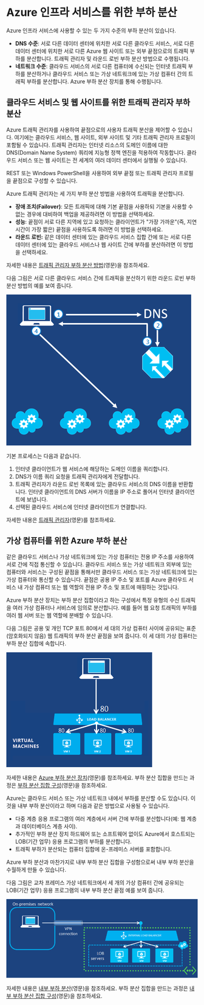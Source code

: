 <properties title="Azure 인프라 서비스를 위한 부하 분산" pageTitle="Azure 인프라 서비스를 위한 부하 분산" description="트래픽 관리자와 부하 분산 장치를 사용하여 부하 분산을 수행하는 기능을 설명합니다." metaKeywords="" services="virtual-machines" solutions="" documentationCenter="" authors="cherylmc" videoId="" scriptId="" manager="adinah" />

<tags ms.service="virtual-machines" ms.workload="infrastructure-services" ms.tgt_pltfrm="" ms.devlang="na" ms.topic="article" ms.date="09/17/2014" ms.author="cherylmc" />

# Azure 인프라 서비스를 위한 부하 분산

Azure 인프라 서비스에 사용할 수 있는 두 가지 수준의 부하 분산이 있습니다.

-   **DNS 수준**: 서로 다른 데이터 센터에 위치한 서로 다른 클라우드 서비스, 서로 다른 데이터 센터에 위치한 서로 다른 Azure 웹 사이트 또는 외부 끝점으로의 트래픽 부하를 분산합니다. 트래픽 관리자 및 라운드 로빈 부하 분산 방법으로 수행됩니다.
-   **네트워크 수준**: 클라우드 서비스의 서로 다른 컴퓨터에 수신되는 인터넷 트래픽 부하를 분산하거나 클라우드 서비스 또는 가상 네트워크에 있는 가상 컴퓨터 간의 트래픽 부하를 분산합니다. Azure 부하 분산 장치를 통해 수행됩니다.

## 클라우드 서비스 및 웹 사이트를 위한 트래픽 관리자 부하 분산

Azure 트래픽 관리자를 사용하여 끝점으로의 사용자 트래픽 분산을 제어할 수 있습니다. 여기에는 클라우드 서비스, 웹 사이트, 외부 사이트 및 기타 트래픽 관리자 프로필이 포함될 수 있습니다. 트래픽 관리자는 인터넷 리소스의 도메인 이름에 대한 DNS(Domain Name System) 쿼리에 지능형 정책 엔진을 적용하여 작동합니다. 클라우드 서비스 또는 웹 사이트는 전 세계의 여러 데이터 센터에서 실행될 수 있습니다.

REST 또는 Windows PowerShell을 사용하여 외부 끝점 또는 트래픽 관리자 프로필을 끝점으로 구성할 수 있습니다.

Azure 트래픽 관리자는 세 가지 부하 분산 방법을 사용하여 트래픽을 분산합니다.

-   **장애 조치(Failover)**: 모든 트래픽에 대해 기본 끝점을 사용하되 기본을 사용할 수 없는 경우에 대비하여 백업을 제공하려면 이 방법을 선택하세요.
-   **성능**: 끝점이 서로 다른 지역에 있고 요청하는 클라이언트가 "가장 가까운"(즉, 지연 시간이 가장 짧은) 끝점을 사용하도록 하려면 이 방법을 선택하세요.
-   **라운드 로빈:** 같은 데이터 센터에 있는 클라우드 서비스 집합 간에 또는 서로 다른 데이터 센터에 있는 클라우드 서비스나 웹 사이트 간에 부하를 분산하려면 이 방법을 선택하세요.

자세한 내용은 [트래픽 관리자 부하 분산 방법][트래픽 관리자 부하 분산 방법](영문)을 참조하세요.

다음 그림은 서로 다른 클라우드 서비스 간에 트래픽을 분산하기 위한 라운드 로빈 부하 분산 방법의 예를 보여 줍니다.

![부하 분산][부하 분산]

기본 프로세스는 다음과 같습니다.

1.  인터넷 클라이언트가 웹 서비스에 해당하는 도메인 이름을 쿼리합니다.
2.  DNS가 이름 쿼리 요청을 트래픽 관리자에게 전달합니다.
3.  트래픽 관리자가 라운드 로빈 목록에 있는 클라우드 서비스의 DNS 이름을 반환합니다. 인터넷 클라이언트의 DNS 서버가 이름을 IP 주소로 풀어서 인터넷 클라이언트에 보냅니다.
4.  선택된 클라우드 서비스에 인터넷 클라이언트가 연결합니다.

자세한 내용은 [트래픽 관리자][트래픽 관리자](영문)를 참조하세요.

## 가상 컴퓨터를 위한 Azure 부하 분산

같은 클라우드 서비스나 가상 네트워크에 있는 가상 컴퓨터는 전용 IP 주소를 사용하여 서로 간에 직접 통신할 수 있습니다. 클라우드 서비스 또는 가상 네트워크 외부에 있는 컴퓨터와 서비스는 구성된 끝점을 통해서만 클라우드 서비스 또는 가상 네트워크에 있는 가상 컴퓨터와 통신할 수 있습니다. 끝점은 공용 IP 주소 및 포트를 Azure 클라우드 서비스 내 가상 컴퓨터 또는 웹 역할의 전용 IP 주소 및 포트에 매핑하는 것입니다.

Azure 부하 분산 장치는 부하 분산 집합이라고 하는 구성에서 특정 유형의 수신 트래픽을 여러 가상 컴퓨터나 서비스에 임의로 분산합니다. 예를 들어 웹 요청 트래픽의 부하를 여러 웹 서버 또는 웹 역할에 분배할 수 있습니다.

다음 그림은 공용 및 개인 TCP 포트 80에서 세 대의 가상 컴퓨터 사이에 공유되는 표준(암호화되지 않음) 웹 트래픽의 부하 분산 끝점을 보여 줍니다. 이 세 대의 가상 컴퓨터는 부하 분산 집합에 속합니다.

![부하 분산][1]

자세한 내용은 [Azure 부하 분산 장치][Azure 부하 분산 장치](영문)를 참조하세요. 부하 분산 집합을 만드는 과정은 [부하 분산 집합 구성][부하 분산 집합 구성](영문)을 참조하세요.

Azure는 클라우드 서비스 또는 가상 네트워크 내에서 부하를 분산할 수도 있습니다. 이것을 내부 부하 분산이라고 하며 다음과 같은 방법으로 사용될 수 있습니다.

-   다중 계층 응용 프로그램의 여러 계층에서 서버 간에 부하를 분산합니다(예: 웹 계층과 데이터베이스 계층 사이).
-   추가적인 부하 분산 장치 하드웨어 또는 소프트웨어 없이도 Azure에서 호스트되는 LOB(기간 업무) 응용 프로그램의 부하를 분산합니다.
-   트래픽 부하가 분산되는 컴퓨터 집합에 온-프레미스 서버를 포함합니다.

Azure 부하 분산과 마찬가지로 내부 부하 분산 집합을 구성함으로써 내부 부하 분산을 수월하게 만들 수 있습니다.

다음 그림은 교차 프레미스 가상 네트워크에서 세 개의 가상 컴퓨터 간에 공유되는 LOB(기간 업무) 응용 프로그램의 내부 부하 분산 끝점 예를 보여 줍니다.

![부하 분산][2]

자세한 내용은 [내부 부하 분산][내부 부하 분산](영문)을 참조하세요. 부하 분산 집합을 만드는 과정은 [내부 부하 분산 집합 구성][내부 부하 분산 집합 구성](영문)을 참조하세요.

<!-- LINKS -->

  [트래픽 관리자 부하 분산 방법]: http://msdn.microsoft.com/ko-kr/library/azure/dn339010.aspx
  [부하 분산]: ./media/load-balancing-vms/TMSummary.png
  [트래픽 관리자]: http://msdn.microsoft.com/ko-kr/library/azure/hh745750.aspx
  [1]: ./media/load-balancing-vms/LoadBalancing.png
  [Azure 부하 분산 장치]: http://msdn.microsoft.com/ko-kr/library/azure/dn655058.aspx
  [부하 분산 집합 구성]: http://msdn.microsoft.com/ko-kr/library/azure/dn655055.aspx
  [2]: ./media/load-balancing-vms/LOBServers.png
  [내부 부하 분산]: http://msdn.microsoft.com/ko-kr/library/azure/dn690121.aspx
  [내부 부하 분산 집합 구성]: http://msdn.microsoft.com/ko-kr/library/azure/dn690125.aspx
